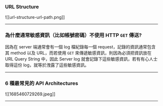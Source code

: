 ### URL Structure

![[url-structure-url-path.png]]

---

### 為什麼通常敏感資訊（比如帳號密碼）不使用 HTTP `GET` 傳送?

因為在 server 端通常會有一個 log 檔紀錄每一個 request，記錄的資訊通常包含其 method 以及 URL，而若使用 `GET` 來傳遞敏感資訊，則因為必須把資訊放在 URL Query String 中，因此 Server log 就會記錄下這些敏感資訊，若有有心人士取得這份 log，就等於洩露了這些敏感資訊。

---

### 6 種最常見的 API Architectures

![[1685460729269.jpeg]]

---
